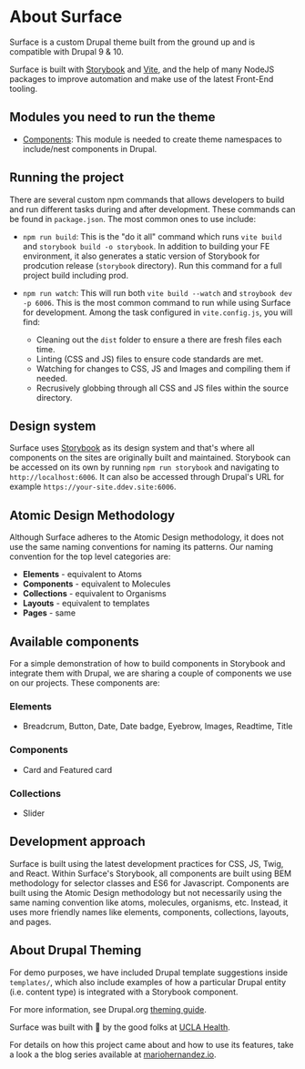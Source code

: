 # About Surface

Surface is a custom Drupal theme built from the ground up and is compatible with Drupal 9 & 10.

Surface is built with [Storybook](https://storybook.js.org/) and [Vite](https://vitejs.dev/), and the help of many NodeJS packages to improve automation and make use of the latest Front-End tooling.

## Modules you need to run the theme

* [Components](https://www.drupal.org/project/components): This module is needed to create theme namespaces to include/nest components in Drupal.

## Running the project

There are several custom npm commands that allows developers to build and run different
tasks during and after development. These commands can be found in `package.json`.
The most common ones to use include:


* `npm run build`: This is the "do it all" command which runs `vite build` and `storybook build -o storybook`. In addition to building your FE environment, it also generates a static version of Storybook for prodcution release (`storybook` directory). Run this command for a full project build including prod.

* `npm run watch`: This will run both `vite build --watch` and `stroybook dev -p 6006`.  This is the most common command to run while using Surface for development.  Among the task configured in `vite.config.js`, you will find:

  * Cleaning out the `dist` folder to ensure a there are fresh files each time.
  * Linting (CSS and JS) files to ensure code standards are met.
  * Watching for changes to CSS, JS and Images and compiling them if needed.
  * Recrusively globbing through all CSS and JS files within the source directory.

## Design system

Surface uses [Storybook](https://storybook.js.org/) as its design system and that's where all components
on the sites are originally built and maintained.  Storybook can be accessed on its own by running `npm run storybook`
and navigating to `http://localhost:6006`.  It can also be accessed through Drupal's URL for example `https://your-site.ddev.site:6006`.

## Atomic Design Methodology

Although Surface adheres to the Atomic Design methodology, it does not use the same naming conventions for naming its patterns.  Our naming convention for the top level categories are:

* **Elements** - equivalent to Atoms
* **Components** - equivalent to Molecules
* **Collections** - equivalent to Organisms
* **Layouts** - equivalent to templates
* **Pages** - same

## Available components

For a simple demonstration of how to build components in Storybook and integrate them with Drupal, we are sharing a couple of components we use on our projects. These components are:

### Elements

* Breadcrum, Button, Date, Date badge, Eyebrow, Images, Readtime, Title

### Components

* Card and Featured card

### Collections

* Slider

## Development approach

Surface is built using the latest development practices for CSS, JS, Twig, and React.  Within Surface's Storybook,
all components are built using BEM methodology for selector classes and ES6 for Javascript.
Components are built using the Atomic Design methodology but not necessarily using the same naming convention
like atoms, molecules, organisms, etc.  Instead, it uses more friendly names like elements, components, collections,
layouts, and pages.

## About Drupal Theming

For demo purposes, we have included Drupal template suggestions inside `templates/`, which also include examples of how a particular Drupal entity (i.e. content type) is integrated with a Storybook component.

For more information, see Drupal.org [theming guide](
https://www.drupal.org/docs/develop/theming-drupal).

Surface was built with 🩵 by the good folks at [UCLA Health](https://it.uclahealth.org/about/dgit/teams/web-development).

For details on how this project came about and how to use its features, take a look a the blog series available at [mariohernandez.io](https://mariohernandez.io/tag/storybook/).
